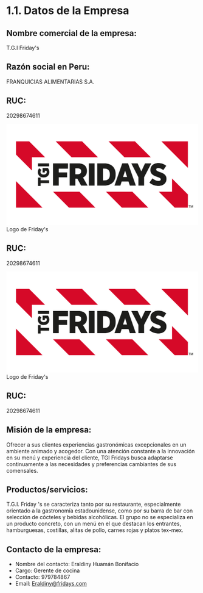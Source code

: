 # 1.1. Datos de la Empresa
## Nombre comercial de la empresa:
T.G.I Friday's
## Razón social en Peru:
FRANQUICIAS ALIMENTARIAS S.A.

## RUC:
20298674611

![Logo de Friday's](logo.png)
Logo de Friday's

## RUC:
20298674611

![Logo de Friday's](logo.png)
Logo de Friday's

## RUC:
20298674611
## Misión de la empresa:
Ofrecer a sus clientes experiencias gastronómicas excepcionales en un ambiente animado y
acogedor. Con una atención constante a la innovación en su menú y experiencia del cliente,
TGI Fridays busca adaptarse continuamente a las necesidades y preferencias cambiantes de sus
comensales.


## Productos/servicios:

T.G.I. Friday 's se caracteriza tanto por su restaurante, especialmente orientado a la gastronomía estadounidense, como por su barra de bar con selección de cócteles y bebidas alcohólicas. El grupo no se especializa en un producto concreto, con un menú en el que destacan los entrantes, hamburguesas, costillas, alitas de pollo, carnes rojas y platos tex-mex.

## Contacto de la empresa:
- Nombre del contacto: Eraldiny Huamán Bonifacio
- Cargo: Gerente de cocina
- Contacto: 979784867
- Email: Eraldiny@fridays.com